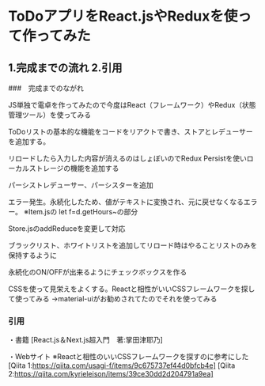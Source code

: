 ToDoアプリをReact.jsやReduxを使って作ってみた
=================================

1.完成までの流れ
2.引用
---------------------------------

###　完成までのながれ

JS単独で電卓を作ってみたので今度はReact（フレームワーク）やRedux（状態管理ツール）を使ってみる

ToDoリストの基本的な機能をコードをリアクトで書き、ストアとレデューサーを追加する。

リロードしたら入力した内容が消えるのはしょぼいのでRedux Persistを使いローカルストレージの機能を追加する

パーシストレデューサー、パーシスターを追加

エラー発生。永続化したため、値がテキストに変換され、元に戻せなくなるエラー。
※Item.jsの let f=d.getHours~の部分

Store.jsのaddReduceを変更して対応

ブラックリスト、ホワイトリストを追加してリロード時はやることリストのみを保持するように

永続化のON/OFFが出来るようにチェックボックスを作る

CSSを使って見栄えをよくする。Reactと相性がいいCSSフレームワークを探して使ってみる
→material-uiがお勧めされてたのでそれを使ってみる






### 引用

・書籍
[React.js＆Next.js超入門　著:掌田津耶乃]


・Webサイト
※Reactと相性のいいCSSフレームワークを探すのに参考にした
[Qiita 1:https://qiita.com/usagi-f/items/9c675737ef44d0bfcb4e]
[Qiita 2:https://qiita.com/kyrieleison/items/39ce30dd2d204791a9ea]